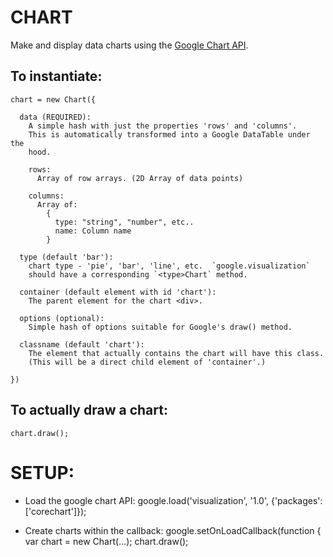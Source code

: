 
CHART
=====

Make and display data charts using the [Google Chart API][1].


To instantiate:
---------------

    chart = new Chart({

      data (REQUIRED): 
        A simple hash with just the properties 'rows' and 'columns'.
        This is automatically transformed into a Google DataTable under the
        hood.

        rows:
          Array of row arrays. (2D Array of data points)

        columns:
          Array of:
            {
              type: "string", "number", etc..
              name: Column name
            }

      type (default 'bar'): 
        chart type - 'pie', 'bar', 'line', etc.  `google.visualization`
        should have a corresponding `<type>Chart` method.

      container (default element with id 'chart'): 
        The parent element for the chart <div>.

      options (optional): 
        Simple hash of options suitable for Google's draw() method.

      classname (default 'chart'):
        The element that actually contains the chart will have this class.
        (This will be a direct child element of 'container'.)

    })


To actually draw a chart:
----------------

    chart.draw();


SETUP:
======

* Load the google chart API: 
    google.load('visualization', '1.0', {'packages':['corechart']});

* Create charts within the callback: 
    google.setOnLoadCallback(function {
    var chart = new Chart(...);
    chart.draw();


[1]: https://google-developers.appspot.com/chart/interactive/docs/reference
